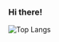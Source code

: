 ### Hi there!

![Top Langs](https://github-readme-stats.vercel.app/api/top-langs/?username=pesekt1&theme=radical)

